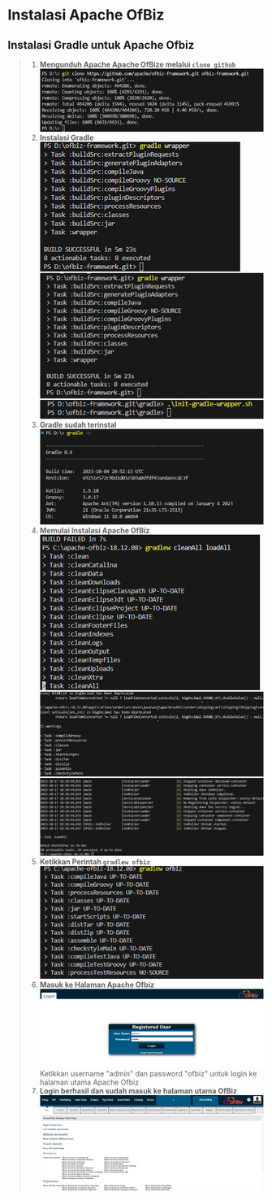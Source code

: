 # Instalasi Apache OfBiz
## Instalasi Gradle untuk Apache Ofbiz
>1. **Mengunduh Apache Apache OfBize melalui `clone github`**
![alt text](image-3.png)
>2. **Instalasi Gradle**
![alt text](image-2.png)
![alt text](image-1.png)
![alt text](image-4.png)
>3. **Gradle sudah terinstal**
![alt text](image.png)
>4. **Memulai Instalasi Apache OfBiz**
![Alt text](image-5.png)
![Alt text](image-6.png)
![Alt text](image-7.png)
>5. **Ketikkan Perintah `gradlew ofbiz`**
![Alt text](image-8.png)
>6. **Masuk ke Halaman Apache Ofbiz**
![Alt text](image-10.png)
Ketikkan username "admin" dan password "ofbiz" untuk login ke halaman utama Apache Ofbiz
>7. **Login berhasil dan sudah masuk ke halaman utama OfBiz**
![Alt text](image-11.png)
